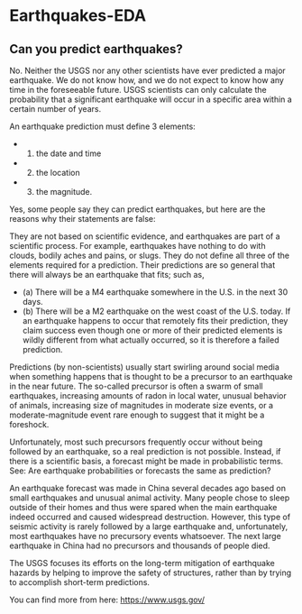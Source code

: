 # Earthquakes-EDA

## Can you predict earthquakes?
No. Neither the USGS nor any other scientists have ever predicted a major earthquake. We do not know how, and we do not expect to know how any time in the foreseeable future. USGS scientists can only calculate the probability that a significant earthquake will occur in a specific area within a certain number of years.

An earthquake prediction must define 3 elements: 
* 1) the date and time 
* 2) the location 
* 3) the magnitude.

Yes, some people say they can predict earthquakes, but here are the reasons why their statements are false:

They are not based on scientific evidence, and earthquakes are part of a scientific process. For example, earthquakes have nothing to do with clouds, bodily aches and pains, or slugs.
They do not define all three of the elements required for a prediction.
Their predictions are so general that there will always be an earthquake that fits; such as, 
* (a) There will be a M4 earthquake somewhere in the U.S. in the next 30 days. 
* (b) There will be a M2 earthquake on the west coast of the U.S. today.
If an earthquake happens to occur that remotely fits their prediction, they claim success even though one or more of their predicted elements is wildly different from what actually occurred, so it is therefore a failed prediction.

Predictions (by non-scientists) usually start swirling around social media when something happens that is thought to be a precursor to an earthquake in the near future. The so-called precursor is often a swarm of small earthquakes, increasing amounts of radon in local water, unusual behavior of animals, increasing size of magnitudes in moderate size events, or a moderate-magnitude event rare enough to suggest that it might be a foreshock.

Unfortunately, most such precursors frequently occur without being followed by an earthquake, so a real prediction is not possible. Instead, if there is a scientific basis, a forecast might be made in probabilistic terms. See: Are earthquake probabilities or forecasts the same as prediction?

An earthquake forecast was made in China several decades ago based on small earthquakes and unusual animal activity. Many people chose to sleep outside of their homes and thus were spared when the main earthquake indeed occurred and caused widespread destruction.  However, this type of seismic activity is rarely followed by a large earthquake and, unfortunately, most earthquakes have no precursory events whatsoever. The next large earthquake in China had no precursors and thousands of people died.

The USGS focuses its efforts on the long-term mitigation of earthquake hazards by helping to improve the safety of structures, rather than by trying to accomplish short-term predictions.

You can find more from here: https://www.usgs.gov/

